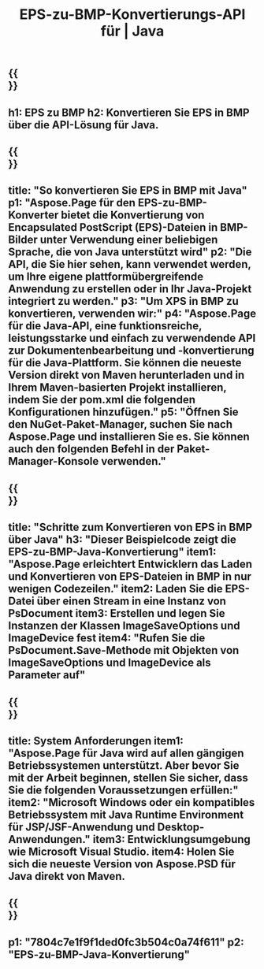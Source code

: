 ﻿---
translation: true
template: /_templates/_conversion-child-java.md
title: EPS-zu-BMP-Konvertierungs-API für | Java
url: /java/conversion/eps-to-bmp/
description: Beispiel-Java-Konvertierungscode für das EPS-Format in eine BMP-Datei. Verwenden Sie diesen Beispielcode, um EPS in BMP in jeder Web- oder Desktop-Java-basierten Anwendung zu konvertieren.
informat: EPS
outformat: BMP
otherformats: XPS PS
---

{{<section banner>}}
---
h1: EPS zu BMP
h2: Konvertieren Sie EPS in BMP über die API-Lösung für Java.
---

{{<section overview>}}
---
title: "So konvertieren Sie EPS in BMP mit Java"
p1: "Aspose.Page für den EPS-zu-BMP-Konverter bietet die Konvertierung von Encapsulated PostScript (EPS)-Dateien in BMP-Bilder unter Verwendung einer beliebigen Sprache, die von Java unterstützt wird"
p2: "Die API, die Sie hier sehen, kann verwendet werden, um Ihre eigene plattformübergreifende Anwendung zu erstellen oder in Ihr Java-Projekt integriert zu werden."
p3: "Um XPS in BMP zu konvertieren, verwenden wir:"
p4: "Aspose.Page für die Java-API, eine funktionsreiche, leistungsstarke und einfach zu verwendende API zur Dokumentenbearbeitung und -konvertierung für die Java-Plattform. Sie können die neueste Version direkt von Maven herunterladen und in Ihrem Maven-basierten Projekt installieren, indem Sie der pom.xml die folgenden Konfigurationen hinzufügen."
p5: "Öffnen Sie den NuGet-Paket-Manager, suchen Sie nach Aspose.Page und installieren Sie es. Sie können auch den folgenden Befehl in der Paket-Manager-Konsole verwenden."
---

{{<section feature1>}}
---
title: "Schritte zum Konvertieren von EPS in BMP über Java"
h3: "Dieser Beispielcode zeigt die EPS-zu-BMP-Java-Konvertierung"
item1: "Aspose.Page erleichtert Entwicklern das Laden und Konvertieren von EPS-Dateien in BMP in nur wenigen Codezeilen."
item2: Laden Sie die EPS-Datei über einen Stream in eine Instanz von PsDocument
item3: Erstellen und legen Sie Instanzen der Klassen ImageSaveOptions und ImageDevice fest
item4: "Rufen Sie die PsDocument.Save-Methode mit Objekten von ImageSaveOptions und ImageDevice als Parameter auf"
---

{{<section feature2>}}
---
title: System Anforderungen
item1: "Aspose.Page für Java wird auf allen gängigen Betriebssystemen unterstützt. Aber bevor Sie mit der Arbeit beginnen, stellen Sie sicher, dass Sie die folgenden Voraussetzungen erfüllen:"
item2: "Microsoft Windows oder ein kompatibles Betriebssystem mit Java Runtime Environment für JSP/JSF-Anwendung und Desktop-Anwendungen."
item3: Entwicklungsumgebung wie Microsoft Visual Studio.
item4: Holen Sie sich die neueste Version von Aspose.PSD für Java direkt von Maven.
---

{{<section gist>}}
---
p1: "7804c7e1f9f1ded0fc3b504c0a74f611"
p2: "EPS-zu-BMP-Java-Konvertierung"
---

